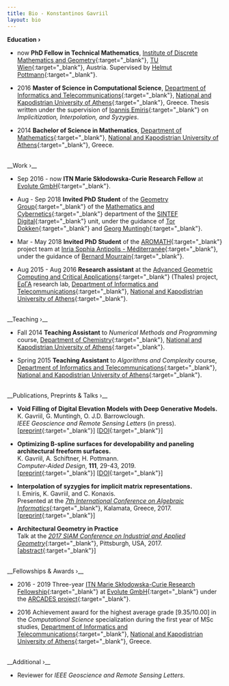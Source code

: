 ```yaml
---
title: Bio - Konstantinos Gavriil
layout: bio
---
```


__Education &rsaquo;__

- <span class="darkdate">now</span> __PhD Fellow in Technical Mathematics__, [Institute of Discrete Mathematics and Geometry](http://www.dmg.tuwien.ac.at/){:target="_blank"}, [TU Wien](https://www.tuwien.ac.at/en/){:target="_blank"}, Austria. Supervised by [Helmut Pottmann](http://www.dmg.tuwien.ac.at/pottmann/){:target="_blank"}.

- <span class="darkdate">2016</span> __Master of Science in Computational Science__, [Department of Informatics and Telecommunications](http://www.di.uoa.gr/eng){:target="_blank"}, [National and Kapodistrian University of Athens](http://en.uoa.gr/){:target="_blank"}, Greece. Thesis written under the supervision of [Ioannis Emiris](http://cgi.di.uoa.gr/~emiris/index-eng.html){:target="_blank"} on *Implicitization, Interpolation, and Syzygies*.

- <span class="darkdate">2014</span> __Bachelor of Science in Mathematics__, [Department of Mathematics](http://noether.math.uoa.gr/){:target="_blank"}, [National and Kapodistrian University of Athens](http://en.uoa.gr/){:target="_blank"}, Greece.

<br>
__Work &rsaquo;__

- <span class="darkdate">Sep 2016 - now</span> __ITN Marie Skłodowska-Curie Research Fellow__ at [Evolute GmbH](https://www.evolute.at/){:target="_blank"}.

- <span class="darkdate">Aug - Sep 2018</span> __Invited PhD Student__ of the [Geometry Group](https://www.sintef.no/en/digital/applied-mathematics/geometry/){:target="_blank"} of the [Mathematics and Cybernetics](https://www.sintef.no/en/digital/applied-mathematics/){:target="_blank"} department of the [SINTEF Digital](https://www.sintef.no/en/digital/){:target="_blank"} unit, under the guidance of [Tor Dokken](https://www.sintef.no/en/all-employees/employee/?empId=462){:target="_blank"} and [Georg Muntingh](https://www.sintef.no/en/all-employees/employee/?empId=4910){:target="_blank"}.

- <span class="darkdate">Mar - May 2018</span> __Invited PhD Student__ of the [AROMATH](https://team.inria.fr/aromath/){:target="_blank"} project team at [Inria Sophia Antipolis - Méditerranée](https://www.inria.fr/en/centre/sophia){:target="_blank"}, under the guidance of [Bernard Mourrain](http://www-sop.inria.fr/members/Bernard.Mourrain/){:target="_blank"}.

- <span class="darkdate">Aug 2015 - Aug 2016</span> __Research assistant__ at the [Advanced Geometric Computing and Critical Applications](http://geomcomp.di.uoa.gr/){:target="_blank"} (Thales) project, [ΕρΓΑ](http://erga.di.uoa.gr/) research lab, [Department of Informatics and Telecommunications](http://www.di.uoa.gr/eng){:target="_blank"}, [National and Kapodistrian University of Athens](http://en.uoa.gr/){:target="_blank"}.

<br>
__Teaching &rsaquo;__

- <span class="darkdate">Fall 2014</span> __Teaching Assistant__ to *Numerical Methods and Programming* course, [Department of Chemistry](http://www.chem.uoa.gr/){:target="_blank"}, [National and Kapodistrian University of Athens](http://en.uoa.gr/){:target="_blank"}.

- <span class="darkdate">Spring 2015</span> __Teaching Assistant__ to *Algorithms and Complexity* course, [Department of Informatics and Telecommunications](http://www.di.uoa.gr/eng){:target="_blank"}, [National and Kapodistrian University of Athens](http://en.uoa.gr/){:target="_blank"}.

<br>
__Publications, Preprints & Talks &rsaquo;__

- __Void Filling of Digital Elevation Models with Deep Generative Models.__<br>
K. Gavriil, G. Muntingh, O. J.D. Barrowclough.<br>
_IEEE Geoscience and Remote Sensing Letters_ (in press).<br>
[[preprint](https://arxiv.org/abs/1811.12693){:target="_blank"}] [[DOI](https://doi.org/10.1109/LGRS.2019.2902222){:target="_blank"}]

- __Optimizing B-spline surfaces for developability and paneling architectural freeform surfaces.__<br>
K. Gavriil, A. Schiftner, H. Pottmann.<br>
_Computer-Aided Design_, __111__, 29-43, 2019.<br>
[[preprint](https://arxiv.org/abs/1808.07560){:target="_blank"}] [[DOI](https://doi.org/10.1016/j.cad.2019.01.006){:target="_blank"}]

- __Interpolation of syzygies for implicit matrix representations.__<br>
I. Emiris, K. Gavriil, and C. Konaxis.<br>
Presented at the [*7th International Conference on Algebraic Informatics*](http://www.cargo.wlu.ca/CAI2017/){:target="_blank"}, Kalamata, Greece, 2017. [[preprint](https://hal.inria.fr/hal-01421866){:target="_blank"}]

- __Architectural Geometry in Practice__<br>
Talk at the [*2017 SIAM Conference on Industrial and Applied Geometry*](http://www.siam.org/meetings/gd17/){:target="_blank"}, Pittsburgh, USA, 2017. [[abstract](http://meetings.siam.org/sess/dsp_talk.cfm?p=87538){:target="_blank"}]

<br>
__Fellowships & Awards &rsaquo;__

- <span class="darkdate">2016 - 2019</span> Three-year [ITN Marie Skłodowska-Curie Research Fellowship](http://cordis.europa.eu/project/rcn/198309_en.html){:target="_blank"} at [Evolute GmbH](https://www.evolute.at/){:target="_blank"} under the [ARCADES project](http://arcades-network.eu/){:target="_blank"}.  

- <span class="darkdate">2016</span> Achievement award for the highest average grade [9.35/10.00] in the *Computational Science* specialization during the first year of MSc studies, [Department of Informatics and Telecommunications](http://www.di.uoa.gr/eng){:target="_blank"}, [National and Kapodistrian University of Athens](http://en.uoa.gr/){:target="_blank"}, Greece.

<br>
__Additional &rsaquo;__

- Reviewer for _IEEE Geoscience and Remote Sensing Letters_.
